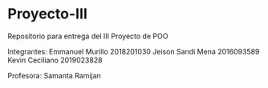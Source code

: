 # Proyecto-III
Repositorio para entrega del III Proyecto de POO

Integrantes:
Emmanuel Murillo 2018201030
Jeison Sandi Mena 2016093589
Kevin Ceciliano 2019023828

Profesora:
Samanta Ramijan
